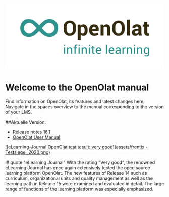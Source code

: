 ![Logo: OpenOlat – infinite learning](assets/OpenOlat_Logo_claim_RGB.png)

# Welcome to the OpenOlat manual

Find information on OpenOlat, its features and latest changes here. Navigate in the spaces overview to the manual corresponding to the version of your LMS.

##Aktuelle Version:

- [Release notes 16.1](/release-notes/16.1/)
- [OpenOlat User Manual](/user-manual/)


[![eLearning-Journal OpenOlat test tesult: very good](assets/frentix - Testsiegel_2020.png)](assets/eLJ12020_TEST_Frentix.pdf)

!!! quote "eLearning Journal"
	With the rating "Very good", the renowned eLearning Journal has once again extensively tested the open source learning platform OpenOlat. The new features of Release 14 such as curriculum, organizational units and quality management as well as the learning path in Release 15 were examined and evaluated in detail. The large range of functions of the learning platform was especially emphasized.
